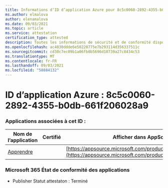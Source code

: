 ```yaml
---
title: Informations d’ID d’application Azure pour 8c5c0060-2892-4355-b0db-661f206028a9
ms.author: elmalova
author: elenamalova
ms.date: 09/03/2021
ms.topic: article
ms.service: attestation
certification_type: attested
description: Toutes les informations de sécurité et de conformité disponibles pour 8c5c0060-2892-4355-b0db-661f206028a9.
ms.openlocfilehash: ac4830ddde6e50228775e7b293114d356337511c
ms.sourcegitcommit: cd30c7ec09b1a06fb0b5696d10739a27c8434c53
ms.translationtype: MT
ms.contentlocale: fr-FR
ms.lasthandoff: 09/03/2021
ms.locfileid: "58884132"
---
```

# <a name="azure-app-id-8c5c0060-2892-4355-b0db-661f206028a9"></a>ID d’application Azure : 8c5c0060-2892-4355-b0db-661f206028a9


### <a name="apps-associated-with-this-id"></a>Applications associées à cet ID :
| **Nom de l’application** | **Certifié** | **Afficher dans AppSource** |
|--------------|---------------|-----------------------|
| [Apprendre](https://docs.microsoft.com/microsoft-365-app-certification/forward/WA200001308) |  | [https://appsource.microsoft.com/product/office/WA200001308](https://appsource.microsoft.com/product/office/WA200001308) |

### <a name="microsoft-365-app-compliance-status"></a>Microsoft 365 État de conformité des applications
- Publisher Statut attestaton : Terminé
